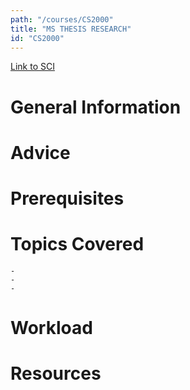 ```yaml
---
path: "/courses/CS2000"
title: "MS THESIS RESEARCH"
id: "CS2000"
---
```


[Link to SCI]("http://courses.sci.pitt.edu/courses/courses/view/CS-2000")

# General Information

# Advice

# Prerequisites

<!-- PREREQ_REPLACEMENT (Do not remove) -->

<!-- END PREREQ_REPLACEMENT (Do not remove) -->

# Topics Covered

    -
    -
    -

# Workload

<!-- TESTIMONIALS
# Testimonials
This gets replaced with Gatsby, its
data comes from Google Sheets for easier
editing!
-->

# Resources
